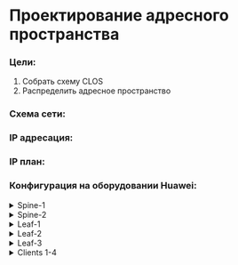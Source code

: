 # Проектирование адресного пространства

### Цели:

1. Собрать схему CLOS
2. Распределить адресное пространство

### Схема сети:

### IP адресация:

### IP план:

### Конфигурация на оборудовании Huawei:

<details>
<summary> Spine-1 </summary>

```
#
sysname Spine-1
```

</details>

<details>
<summary> Spine-2 </summary>

</details>

<details>
<summary> Leaf-1 </summary>

</details>

<details>
<summary> Leaf-2 </summary>

</details>

<details>
<summary> Leaf-3 </summary>

</details>

<details>
<summary> Clients 1-4 </summary>

</details>
